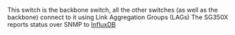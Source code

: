 This switch is the backbone switch, all the other switches (as well as the backbone) connect to it using Link Aggregation Groups (LAGs)
The SG350X reports status over SNMP to [InfluxDB](../grafana.md)